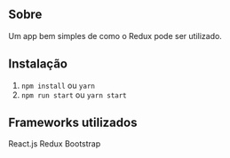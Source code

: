 ## Sobre

Um app bem simples de como o Redux pode ser utilizado.

## Instalação

1. `npm install` ou `yarn`
2. `npm run start` ou `yarn start`

## Frameworks utilizados

React.js
Redux
Bootstrap
